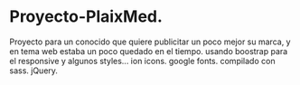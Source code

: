 # Proyecto-PlaixMed.

Proyecto para un conocido que quiere publicitar un poco mejor su marca, y en tema web estaba un poco quedado en el tiempo.
usando boostrap para el responsive y algunos styles...
ion icons.
google fonts.
compilado con sass.
jQuery.
